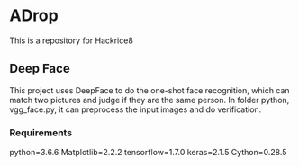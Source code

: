 # ADrop
This is a repository for Hackrice8

## Deep Face
This project uses DeepFace to do the one-shot face recognition, which can match two pictures and judge if they are the same person. 
In folder python, vgg_face.py, it can preprocess the input images and do verification.
### Requirements
python=3.6.6
Matplotlib=2.2.2
tensorflow=1.7.0
keras=2.1.5
Cython=0.28.5


